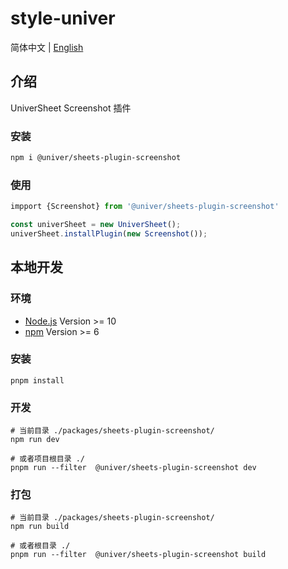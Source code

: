 # style-univer

简体中文 | [English](./README.md)

## 介绍

UniverSheet Screenshot 插件

### 安装

```bash
npm i @univer/sheets-plugin-screenshot
```

### 使用

```js
impport {Screenshot} from '@univer/sheets-plugin-screenshot'

const univerSheet = new UniverSheet();
univerSheet.installPlugin(new Screenshot());
```

## 本地开发

### 环境

-   [Node.js](https://nodejs.org/en/) Version >= 10
-   [npm](https://www.npmjs.com/) Version >= 6

### 安装

```
pnpm install
```

### 开发

```
# 当前目录 ./packages/sheets-plugin-screenshot/
npm run dev

# 或者项目根目录 ./
pnpm run --filter  @univer/sheets-plugin-screenshot dev
```

### 打包

```
# 当前目录 ./packages/sheets-plugin-screenshot/
npm run build

# 或者根目录 ./
pnpm run --filter  @univer/sheets-plugin-screenshot build
```
